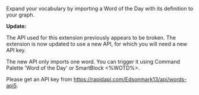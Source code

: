 Expand your vocabulary by importing a Word of the Day with its definition to your graph.

**Update:**

The API used for this extension previously appears to be broken. The extension is now updated to use a new API, for which you will need a new API key.

The new API only imports one word. You can trigger it using Command Palette 'Word of the Day' or SmartBlock <%WOTD%>.

Please get an API key from https://rapidapi.com/Edsonmark13/api/words-api5.
